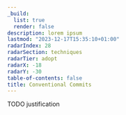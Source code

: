 ```yaml
---
_build:
  list: true
  render: false
description: lorem ipsum
lastmod: "2023-12-17T15:35:10+01:00"
radarIndex: 28
radarSection: techniques
radarTier: adopt
radarX: -18
radarY: -30
table-of-contents: false
title: Conventional Commits
---
```


TODO justification
